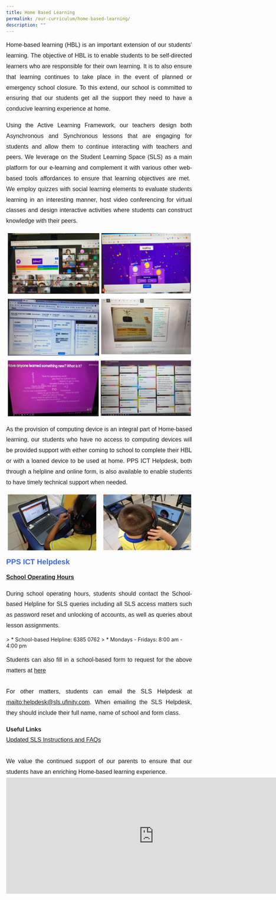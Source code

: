 ```yaml
---
title: Home Based Learning
permalink: /our-curriculum/home-based-learning/
description: ""
---
```

<p style="font-family:arial; font-size:16px; text-align:justify; line-height:1.8">Home-based learning (HBL) is an important extension of our students’ learning.&nbsp;The objective of HBL is to enable students to be self-directed learners who are responsible for their own learning. It is to also ensure that learning continues to take place in the event of planned or emergency school closure. To this extend, our school is committed to ensuring that our students get all the support they need to have a conducive learning experience at home. </p>
  
<p style="font-family:arial; font-size:16px; text-align:justify; line-height:1.8">Using the Active Learning Framework, our teachers design both Asynchronous and Synchronous lessons that are engaging for students and allow them to continue interacting with teachers and peers. We leverage on the Student Learning Space (SLS) as a main platform for our e-learning and complement it with various other web-based tools affordances to ensure that learning objectives are met.&nbsp; We employ quizzes with social learning elements to evaluate students learning in an interesting manner, host video conferencing for virtual classes and design interactive activities where students can construct knowledge with their peers.</p>

![](/images/HBL/hbl1.png)
![](/images/HBL/hbl2.png)

<p style="font-family:arial; font-size:16px; text-align:justify; line-height:1.8">As the provision of computing device is an integral part of Home-based learning, our students who have no access to computing devices will be provided support with either coming to school to complete their HBL or with a loaned device to be used at home. PPS ICT Helpdesk, both through a helpline and online form, is also available to enable students to have timely technical support when needed.</p>

![](/images/HBL/hbl3.png)


<div style="font-family:arial; font-size:20px; font-weight:bold; color:royalblue">PPS ICT Helpdesk</div>
<p style="font-family:arial; font-size:16px; font-weight:bold; line-height:1.8"><u>School Operating Hours</u></p>
<div style="font-family:arial; font-size:16px; text-align:justify; line-height:1.8">During school operating hours, students should contact the School-based Helpline for SLS queries including all SLS access matters such as password reset and unlocking of accounts, as well as queries about lesson assignments.</div>


&gt; * School-based Helpline: 6385 0762
&gt; * Mondays - Fridays: 8:00 am - 4:00 pm


<p style="font-family:arial; font-size:16px; text-align:justify; line-height:1.8">Students can also fill in a school-based form to request for the above matters at <a href="go.gov.sg/sls-pps" target="_blank">here</a><br><br>
For other matters, students can email the SLS Helpdesk at <a href="mailto:helpdesk@sls.ufinity.com" target="_blank">mailto:helpdesk@sls.ufinity.com</a>. When emailing the SLS Helpdesk, they should include their full name, name of school and form class.</p><p>

</p><div style="font-family:arial; font-size:16px; text-align:justify; line-height:1.8"><b>Useful Links</b><br><a href="/files/SLS%20Student%20Annexes%20(Instructions%20and%20FAQs,%20updated%2015%20Mar).pdf" target="_blank">Updated SLS Instructions and FAQs</a>
<br><br>We value the continued support of our parents to ensure that our students have an enriching Home-based learning experience.</div>

<iframe width="800" height="315" src="https://www.youtube.com/embed/qg4x-rswXUM" title="Home-based Learning: How to Make it Work (Primary)" frameborder="0" allow="accelerometer; autoplay; clipboard-write; encrypted-media; gyroscope; picture-in-picture; web-share" allowfullscreen=""></iframe><p></p>